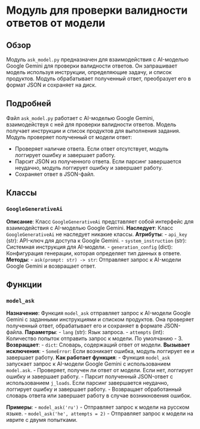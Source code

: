 # Модуль для проверки валидности ответов от модели

## Обзор

Модуль `ask_model.py`  предназначен для взаимодействия с AI-моделью Google Gemini для проверки валидности ответов. 
Он запрашивает модель  используя инструкции, определяющие задачу, и список продуктов. 
Модуль обрабатывает полученный ответ, преобразует его в формат JSON и сохраняет на диск. 

## Подробней

Файл `ask_model.py`  работает с AI-моделью Google Gemini, взаимодействуя с ней для проверки валидности ответов. 
Модель получает  инструкции и список продуктов для выполнения задания. 
Модуль проверяет полученный от модели ответ: 
- Проверяет наличие ответа. Если ответ отсутствует, модуль логгирует ошибку и завершает работу.
-  Парсит JSON из полученного ответа. Если парсинг завершается неудачно, модуль логгирует ошибку и завершает работу.
-  Сохраняет ответ в JSON-файл.

## Классы

### `GoogleGenerativeAi`

**Описание**: Класс `GoogleGenerativeAi`  представляет собой интерфейс для взаимодействия с AI-моделью Google Gemini.
**Наследует**:  Класс  `GoogleGenerativeAi`  не наследует никакие классы.
**Атрибуты**:
    - `api_key` (str): API-ключ для доступа к Google Gemini.
    - `system_instruction` (str):  Системная инструкция для AI-модели.
    - `generation_config` (dict): Конфигурация генерации, которая определяет тип данных в ответе.
**Методы**:
    - `ask(prompt: str) -> str`:  Отправляет запрос к  AI-модели Google Gemini и возвращает ответ.

## Функции

### `model_ask`

**Назначение**: 
    Функция `model_ask`  отправляет запрос к  AI-модели Google Gemini с заданными инструкциями и списком продуктов. 
    Она проверяет полученный ответ, обрабатывает его и сохраняет в формате JSON-файла. 
**Параметры**:
    - `lang` (str): Язык запроса. 
    - `attempts` (int): Количество попыток отправить запрос к модели. По умолчанию - 3.
**Возвращает**:
    - `dict`:  Словарь, содержащий ответ от модели. 
**Вызывает исключения**:
    -  `SomeError`:  Если возникает ошибка, модуль логгирует ее и завершает работу.
**Как работает функция**:
    - Функция `model_ask`  запускает запрос к AI-модели Google Gemini с использованием `model.ask`. 
    -  Проверяет, получен ли ответ от модели. Если нет, логгирует ошибку и завершает работу.
    -  Парсит полученный JSON-ответ с использованием `j_loads`. Если парсинг завершается неудачно, логгирует ошибку и завершает работу.
    -  Возвращает обработанный словарь ответа или завершает работу в случае возникновения ошибок.

**Примеры**:
    - `model_ask('ru')`  - Отправляет запрос к модели на русском языке.
    - `model_ask('he', attempts = 2)` - Отправляет запрос к модели на иврите с двумя попытками.